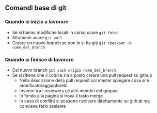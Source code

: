 ## Comandi base di git
### Quando si inizia a lavorare
* Se si hanno modifiche locali in corso usare `git fetch`
* Altrimenti usare `git pull`
* Creare un nuovo branch se non lo si ha già `git checkout -b nome_del_branch`

### Quando si finisce di lavorare
* Dal nuovo branch `git push origin nome_del_branch`
* Se si  ritiene che il codice sia a posto creare una pull request su github
  * Nella descrizione della pull request col master spiegare cosa si è modificato/aggiunto/etc
  * Inserire tra i reviewers gli altri membri del gruppo
  * In fondo alla pagina si trova il tasto merge
  * In caso di conflitti si possono risolvere direttamente su github ma conviene farlo assieme
  
